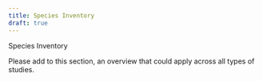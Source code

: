 ```yaml
---
title: Species Inventory
draft: true
---
```



Species Inventory

Please add to this section, an overview that could apply across all types of studies.
   
